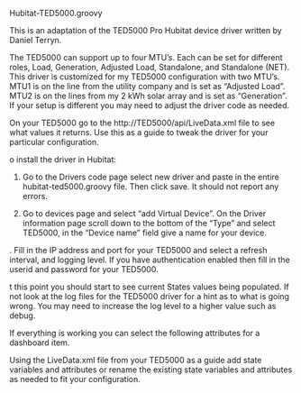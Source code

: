Hubitat-TED5000.groovy

This is an adaptation of the TED5000 Pro Hubitat  device driver written by Daniel Terryn.  

The TED5000 can support up to four MTU’s.  Each can be set for different roles, Load, Generation, Adjusted Load, Standalone, and Standalone (NET).  This driver is customized for my TED5000 configuration with two MTU’s.  MTU1 is on the  line from the utility company and is set as “Adjusted Load”.  MTU2 is on the lines from my 2 kWh solar array and is set as “Generation”.   If your setup is different you may need to adjust the driver code as needed.

On your TED5000 go to the http://TED5000/api/LiveData.xml file to see what values it returns.  Use this as a guide to tweak the driver for your particular configuration. 

o install the driver in Hubitat: 
1. Go to the Drivers code page select new driver and paste in the entire hubitat-ted5000.groovy file. Then click save.  It should not report any errors.

2.  Go to devices page and select “add Virtual Device”.  On the Driver information page scroll down to the bottom of the “Type”  and select TED5000, in the “Device name” field  give a name for your device.

.  Fill in the IP address and port for your TED5000 and select a refresh interval, and logging level.  If you have authentication enabled then fill in the userid and password for your TED5000.

t this point you should start to see current States values being populated.  If not look at the log files for the TED5000 driver for a hint as to what is going wrong.   You may need to increase the log level to a higher value such as debug.

If everything is working you can select the following attributes for a dashboard item.

Using the LiveData.xml file from your TED5000 as a guide add state variables and attributes or rename the existing state variables and attributes as needed to fit your configuration.


